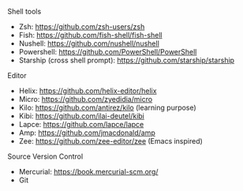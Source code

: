Shell tools
- Zsh: https://github.com/zsh-users/zsh
- Fish: https://github.com/fish-shell/fish-shell
- Nushell: https://github.com/nushell/nushell
- Powershell: https://github.com/PowerShell/PowerShell
- Starship (cross shell prompt): https://github.com/starship/starship

Editor
- Helix: https://github.com/helix-editor/helix
- Micro: https://github.com/zyedidia/micro
- Kilo: https://github.com/antirez/kilo (learning purpose)
- Kibi: https://github.com/ilai-deutel/kibi
- Lapce: https://github.com/lapce/lapce
- Amp: https://github.com/jmacdonald/amp 
- Zee: https://github.com/zee-editor/zee (Emacs inspired)

Source Version Control
  - Mercurial: https://book.mercurial-scm.org/
  - Git
